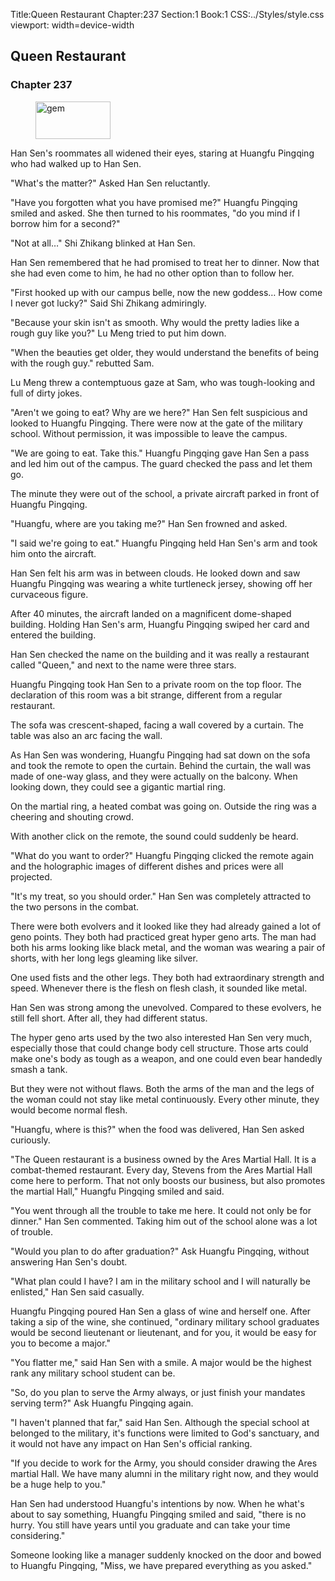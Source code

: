 Title:Queen Restaurant 
Chapter:237 
Section:1 
Book:1 
CSS:../Styles/style.css 
viewport: width=device-width
  
## Queen Restaurant
### Chapter 237 
<figure>
	<img src="../Images/gem.gif" alt="gem" id="gem" width="120" height="60" />
</figure>
  

  
  Han Sen's roommates all widened their eyes, staring at Huangfu Pingqing who had walked up to Han Sen.

"What's the matter?" Asked Han Sen reluctantly.

"Have you forgotten what you have promised me?" Huangfu Pingqing smiled and asked. She then turned to his roommates, "do you mind if I borrow him for a second?"

"Not at all…" Shi Zhikang blinked at Han Sen.

Han Sen remembered that he had promised to treat her to dinner. Now that she had even come to him, he had no other option than to follow her.

"First hooked up with our campus belle, now the new goddess… How come I never got lucky?" Said Shi Zhikang admiringly.

"Because your skin isn't as smooth. Why would the pretty ladies like a rough guy like you?" Lu Meng tried to put him down.

"When the beauties get older, they would understand the benefits of being with the rough guy." rebutted Sam.

Lu Meng threw a contemptuous gaze at Sam, who was tough-looking and full of dirty jokes.

"Aren't we going to eat? Why are we here?" Han Sen felt suspicious and looked to Huangfu Pingqing. There were now at the gate of the military school. Without permission, it was impossible to leave the campus.

"We are going to eat. Take this." Huangfu Pingqing gave Han Sen a pass and led him out of the campus. The guard checked the pass and let them go.

The minute they were out of the school, a private aircraft parked in front of Huangfu Pingqing.

"Huangfu, where are you taking me?" Han Sen frowned and asked.

"I said we're going to eat." Huangfu Pingqing held Han Sen's arm and took him onto the aircraft.

Han Sen felt his arm was in between clouds. He looked down and saw Huangfu Pingqing was wearing a white turtleneck jersey, showing off her curvaceous figure.

After 40 minutes, the aircraft landed on a magnificent dome-shaped building. Holding Han Sen's arm, Huangfu Pingqing swiped her card and entered the building.

Han Sen checked the name on the building and it was really a restaurant called "Queen," and next to the name were three stars.

Huangfu Pingqing took Han Sen to a private room on the top floor. The declaration of this room was a bit strange, different from a regular restaurant.

The sofa was crescent-shaped, facing a wall covered by a curtain. The table was also an arc facing the wall.

As Han Sen was wondering, Huangfu Pingqing had sat down on the sofa and took the remote to open the curtain. Behind the curtain, the wall was made of one-way glass, and they were actually on the balcony. When looking down, they could see a gigantic martial ring.

On the martial ring, a heated combat was going on. Outside the ring was a cheering and shouting crowd.

With another click on the remote, the sound could suddenly be heard.

"What do you want to order?" Huangfu Pingqing clicked the remote again and the holographic images of different dishes and prices were all projected.

"It's my treat, so you should order." Han Sen was completely attracted to the two persons in the combat.

There were both evolvers and it looked like they had already gained a lot of geno points. They both had practiced great hyper geno arts. The man had both his arms looking like black metal, and the woman was wearing a pair of shorts, with her long legs gleaming like silver.

One used fists and the other legs. They both had extraordinary strength and speed. Whenever there is the flesh on flesh clash, it sounded like metal.

Han Sen was strong among the unevolved. Compared to these evolvers, he still fell short. After all, they had different status.

The hyper geno arts used by the two also interested Han Sen very much, especially those that could change body cell structure. Those arts could make one's body as tough as a weapon, and one could even bear handedly smash a tank.

But they were not without flaws. Both the arms of the man and the legs of the woman could not stay like metal continuously. Every other minute, they would become normal flesh.

"Huangfu, where is this?" when the food was delivered, Han Sen asked curiously.

"The Queen restaurant is a business owned by the Ares Martial Hall. It is a combat-themed restaurant. Every day, Stevens from the Ares Martial Hall come here to perform. That not only boosts our business, but also promotes the martial Hall," Huangfu Pingqing smiled and said.

"You went through all the trouble to take me here. It could not only be for dinner." Han Sen commented. Taking him out of the school alone was a lot of trouble.

"Would you plan to do after graduation?" Ask Huangfu Pingqing, without answering Han Sen's doubt.

"What plan could I have? I am in the military school and I will naturally be enlisted," Han Sen said casually.

Huangfu Pingqing poured Han Sen a glass of wine and herself one. After taking a sip of the wine, she continued, "ordinary military school graduates would be second lieutenant or lieutenant, and for you, it would be easy for you to become a major."

"You flatter me," said Han Sen with a smile. A major would be the highest rank any military school student can be.

"So, do you plan to serve the Army always, or just finish your mandates serving term?" Ask Huangfu Pingqing again.

"I haven't planned that far," said Han Sen. Although the special school at belonged to the military, it's functions were limited to God's sanctuary, and it would not have any impact on Han Sen's official ranking.

"If you decide to work for the Army, you should consider drawing the Ares martial Hall. We have many alumni in the military right now, and they would be a huge help to you."

Han Sen had understood Huangfu's intentions by now. When he what's about to say something, Huangfu Pingqing smiled and said, "there is no hurry. You still have years until you graduate and can take your time considering."

Someone looking like a manager suddenly knocked on the door and bowed to Huangfu Pingqing, "Miss, we have prepared everything as you asked."
